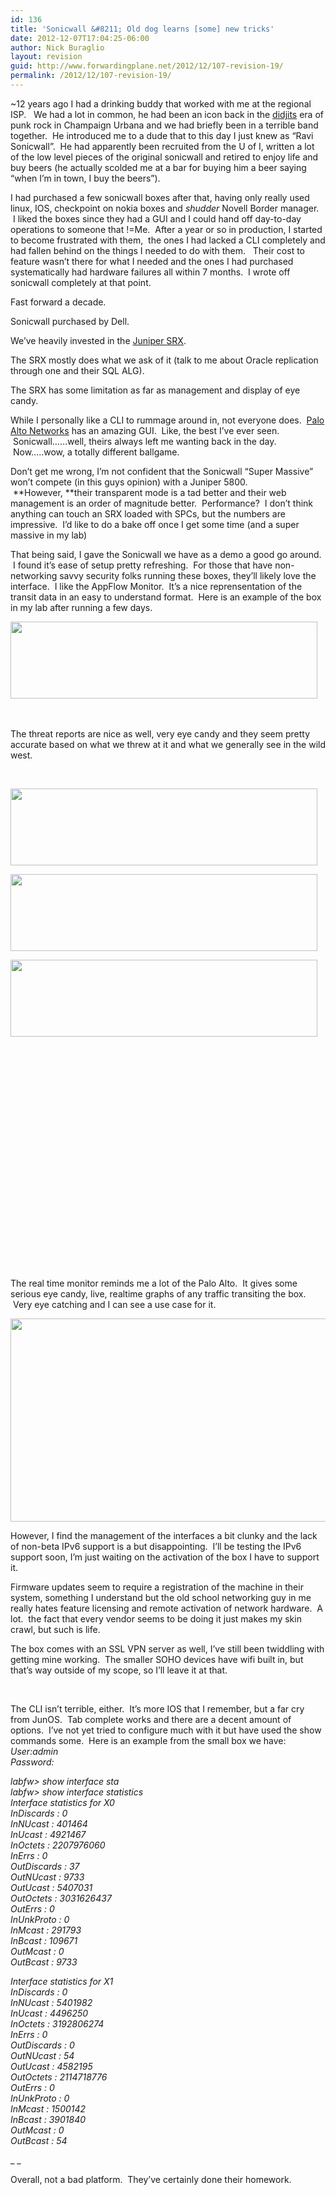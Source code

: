 ```yaml
---
id: 136
title: 'Sonicwall &#8211; Old dog learns [some] new tricks'
date: 2012-12-07T17:04:25-06:00
author: Nick Buraglio
layout: revision
guid: http://www.forwardingplane.net/2012/12/107-revision-19/
permalink: /2012/12/107-revision-19/
---
```

~12 years ago I had a drinking buddy that worked with me at the regional ISP.   We had a lot in common, he had been an icon back in the [didjits](http://en.wikipedia.org/wiki/The_Didjits) era of punk rock in Champaign Urbana and we had briefly been in a terrible band together.  He introduced me to a dude that to this day I just knew as &#8220;Ravi Sonicwall&#8221;.  He had apparently been recruited from the U of I, written a lot of the low level pieces of the original sonicwall and retired to enjoy life and buy beers (he actually scolded me at a bar for buying him a beer saying &#8220;when I&#8217;m in town, I buy the beers&#8221;).

I had purchased a few sonicwall boxes after that, having only really used linux, IOS, checkpoint on nokia boxes and *_shudder_* Novell Border manager.  I liked the boxes since they had a GUI and I could hand off day-to-day operations to someone that !=Me.  After a year or so in production, I started to become frustrated with them,  the ones I had lacked a CLI completely and had fallen behind on the things I needed to do with them.   Their cost to feature wasn&#8217;t there for what I needed and the ones I had purchased systematically had hardware failures all within 7 months.  I wrote off sonicwall completely at that point.

Fast forward a decade.

Sonicwall purchased by Dell.

We&#8217;ve heavily invested in the [Juniper SRX](http://www.juniper.net/us/en/products-services/security/srx-series/).

The SRX mostly does what we ask of it (talk to me about Oracle replication through one and their SQL ALG).

The SRX has some limitation as far as management and display of eye candy.

While I personally like a CLI to rummage around in, not everyone does.  [Palo Alto Networks](http://www.paloaltonetworks.com) has an amazing GUI.  Like, the best I&#8217;ve ever seen.  Sonicwall&#8230;&#8230;well, theirs always left me wanting back in the day.  Now&#8230;..wow, a totally different ballgame.

Don&#8217;t get me wrong, I&#8217;m not confident that the Sonicwall &#8220;Super Massive&#8221; won&#8217;t compete (in this guys opinion) with a Juniper 5800.  **However, **their transparent mode is a tad better and their web management is an order of magnitude better.  Performance?  I don&#8217;t think anything can touch an SRX loaded with SPCs, but the numbers are impressive.  I&#8217;d like to do a bake off once I get some time (and a super massive in my lab)

That being said, I gave the Sonicwall we have as a demo a good go around.  I found it&#8217;s ease of setup pretty refreshing.  For those that have non-networking savvy security folks running these boxes, they&#8217;ll likely love the interface.  I like the AppFlow Monitor.  It&#8217;s a nice reprensentation of the transit data in an easy to understand format.  Here is an example of the box in my lab after running a few days.

[<img class="alignnone  wp-image-116" title="SonicWall AppFlow Monitor " src="http://www.forwardingplane.net/wp-content/uploads/2012/12/Screen-Shot-2012-12-07-at-4.09.41-PM-1024x256.png" alt="" width="491" height="123" srcset="http://www.forwardingplane.net/wp-content/uploads/2012/12/Screen-Shot-2012-12-07-at-4.09.41-PM-1024x256.png 1024w, http://www.forwardingplane.net/wp-content/uploads/2012/12/Screen-Shot-2012-12-07-at-4.09.41-PM-300x75.png 300w, http://www.forwardingplane.net/wp-content/uploads/2012/12/Screen-Shot-2012-12-07-at-4.09.41-PM-550x137.png 550w, http://www.forwardingplane.net/wp-content/uploads/2012/12/Screen-Shot-2012-12-07-at-4.09.41-PM.png 1176w" sizes="(max-width: 491px) 100vw, 491px" />](http://www.forwardingplane.net/wp-content/uploads/2012/12/Screen-Shot-2012-12-07-at-4.09.41-PM.png) [  
](http://www.forwardingplane.net/wp-content/uploads/2012/12/Screen-Shot-2012-12-07-at-4.09.41-PM.png) 

&nbsp;

The threat reports are nice as well, very eye candy and they seem pretty accurate based on what we threw at it and what we generally see in the wild west.

&nbsp;

[<img class="wp-image-120 alignleft" title="Screen Shot 2012-12-07 at 4.09.48 PM" src="http://www.forwardingplane.net/wp-content/uploads/2012/12/Screen-Shot-2012-12-07-at-4.09.48-PM-1024x256.png" alt="" width="491" height="123" srcset="http://www.forwardingplane.net/wp-content/uploads/2012/12/Screen-Shot-2012-12-07-at-4.09.48-PM-1024x256.png 1024w, http://www.forwardingplane.net/wp-content/uploads/2012/12/Screen-Shot-2012-12-07-at-4.09.48-PM-300x75.png 300w, http://www.forwardingplane.net/wp-content/uploads/2012/12/Screen-Shot-2012-12-07-at-4.09.48-PM-550x137.png 550w, http://www.forwardingplane.net/wp-content/uploads/2012/12/Screen-Shot-2012-12-07-at-4.09.48-PM.png 1178w" sizes="(max-width: 491px) 100vw, 491px" />](http://www.forwardingplane.net/wp-content/uploads/2012/12/Screen-Shot-2012-12-07-at-4.09.48-PM.png)

[<img class="wp-image-123 alignleft" title="Screen Shot 2012-12-07 at 4.09.41 PM" src="http://www.forwardingplane.net/wp-content/uploads/2012/12/Screen-Shot-2012-12-07-at-4.09.41-PM1-1024x256.png" alt="" width="491" height="123" srcset="http://www.forwardingplane.net/wp-content/uploads/2012/12/Screen-Shot-2012-12-07-at-4.09.41-PM1-1024x256.png 1024w, http://www.forwardingplane.net/wp-content/uploads/2012/12/Screen-Shot-2012-12-07-at-4.09.41-PM1-300x75.png 300w, http://www.forwardingplane.net/wp-content/uploads/2012/12/Screen-Shot-2012-12-07-at-4.09.41-PM1-550x137.png 550w, http://www.forwardingplane.net/wp-content/uploads/2012/12/Screen-Shot-2012-12-07-at-4.09.41-PM1.png 1176w" sizes="(max-width: 491px) 100vw, 491px" />](http://www.forwardingplane.net/wp-content/uploads/2012/12/Screen-Shot-2012-12-07-at-4.09.41-PM1.png)

[<img class="wp-image-121 alignleft" title="Screen Shot 2012-12-07 at 4.10.00 PM" src="http://www.forwardingplane.net/wp-content/uploads/2012/12/Screen-Shot-2012-12-07-at-4.10.00-PM-1024x256.png" alt="" width="491" height="123" srcset="http://www.forwardingplane.net/wp-content/uploads/2012/12/Screen-Shot-2012-12-07-at-4.10.00-PM-1024x256.png 1024w, http://www.forwardingplane.net/wp-content/uploads/2012/12/Screen-Shot-2012-12-07-at-4.10.00-PM-300x75.png 300w, http://www.forwardingplane.net/wp-content/uploads/2012/12/Screen-Shot-2012-12-07-at-4.10.00-PM-550x137.png 550w, http://www.forwardingplane.net/wp-content/uploads/2012/12/Screen-Shot-2012-12-07-at-4.10.00-PM.png 1173w" sizes="(max-width: 491px) 100vw, 491px" />](http://www.forwardingplane.net/wp-content/uploads/2012/12/Screen-Shot-2012-12-07-at-4.10.00-PM.png)

&nbsp;

&nbsp;

&nbsp;

&nbsp;

&nbsp;

&nbsp;

&nbsp;

&nbsp;

&nbsp;

&nbsp;

&nbsp;

&nbsp;

The real time monitor reminds me a lot of the Palo Alto.  It gives some serious eye candy, live, realtime graphs of any traffic transiting the box.  Very eye catching and I can see a use case for it.

[<img class="alignnone  wp-image-130" title="Sonicwall Real Time Monitor" src="http://www.forwardingplane.net/wp-content/uploads/2012/12/Screen-Shot-2012-12-07-at-4.48.44-PM-1024x635.png" alt="" width="524" height="325" srcset="http://www.forwardingplane.net/wp-content/uploads/2012/12/Screen-Shot-2012-12-07-at-4.48.44-PM-1024x635.png 1024w, http://www.forwardingplane.net/wp-content/uploads/2012/12/Screen-Shot-2012-12-07-at-4.48.44-PM-300x186.png 300w, http://www.forwardingplane.net/wp-content/uploads/2012/12/Screen-Shot-2012-12-07-at-4.48.44-PM-550x341.png 550w, http://www.forwardingplane.net/wp-content/uploads/2012/12/Screen-Shot-2012-12-07-at-4.48.44-PM.png 1215w" sizes="(max-width: 524px) 100vw, 524px" />](http://www.forwardingplane.net/wp-content/uploads/2012/12/Screen-Shot-2012-12-07-at-4.48.44-PM.png)

However, I find the management of the interfaces a bit clunky and the lack of non-beta IPv6 support is a but disappointing.  I&#8217;ll be testing the IPv6 support soon, I&#8217;m just waiting on the activation of the box I have to support it.

Firmware updates seem to require a registration of the machine in their system, something I understand but the old school networking guy in me really hates feature licensing and remote activation of network hardware.  A lot.  the fact that every vendor seems to be doing it just makes my skin crawl, but such is life.

The box comes with an SSL VPN server as well, I&#8217;ve still been twiddling with getting mine working.  The smaller SOHO devices have wifi built in, but that&#8217;s way outside of my scope, so I&#8217;ll leave it at that.

&nbsp;

The CLI isn&#8217;t terrible, either.  It&#8217;s more IOS that I remember, but a far cry from JunOS.  Tab complete works and there are a decent amount of options.  I&#8217;ve not yet tried to configure much with it but have used the show commands some.  Here is an example from the small box we have:  
_User:admin_  
_Password:_

_labfw> show interface sta_  
_labfw> show interface statistics_  
_Interface statistics for X0_  
 _InDiscards : 0_  
 _InNUcast : 401464_  
 _InUcast : 4921467_  
 _InOctets : 2207976060_  
 _InErrs : 0_  
 _OutDiscards : 37_  
 _OutNUcast : 9733_  
 _OutUcast : 5407031_  
 _OutOctets : 3031626437_  
 _OutErrs : 0_  
 _InUnkProto : 0_  
 _InMcast : 291793_  
 _InBcast : 109671_  
 _OutMcast : 0_  
 _OutBcast : 9733_

_Interface statistics for X1_  
 _InDiscards : 0_  
 _InNUcast : 5401982_  
 _InUcast : 4496250_  
 _InOctets : 3192806274_  
 _InErrs : 0_  
 _OutDiscards : 0_  
 _OutNUcast : 54_  
 _OutUcast : 4582195_  
 _OutOctets : 2114718776_  
 _OutErrs : 0_  
 _InUnkProto : 0_  
 _InMcast : 1500142_  
 _InBcast : 3901840_  
 _OutMcast : 0_  
 _OutBcast : 54_

_ _

Overall, not a bad platform.  They&#8217;ve certainly done their homework.